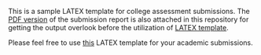 This is a sample LATEX template for college assessment submissions. The [PDF version](https://github.com/NuwanSriBandara/Academic-Project-Codebase/blob/82544117662c43ab361153300fb15f6bf949e0d6/Sample%20Template%20for%20College%20Assessments/Sample_Template_for_Assessments.pdf) of the submission report is also attached in this repository for getting the output overlook before the utilization of [LATEX template](https://github.com/NuwanSriBandara/Academic-Project-Codebase/blob/82544117662c43ab361153300fb15f6bf949e0d6/Sample%20Template%20for%20College%20Assessments/main.tex).

Please feel free to use [this](https://github.com/NuwanSriBandara/Academic-Project-Codebase/blob/82544117662c43ab361153300fb15f6bf949e0d6/Sample%20Template%20for%20College%20Assessments/main.tex) LATEX template for your academic submissions. 
